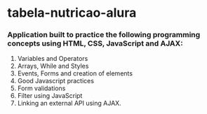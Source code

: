 # tabela-nutricao-alura
<h3>Application built to practice the following programming concepts using HTML, CSS, JavaScript and AJAX:</h3>
<ol>
<li>Variables and Operators</li>
<li>Arrays, While and Styles</li>
<li>Events, Forms and creation of elements</li>
<li>Good Javascript practices</li> 
<li>Form validations</li>
<li>Filter using JavaScript</li>
<li>Linking an external API using AJAX.</li>
</ol>
